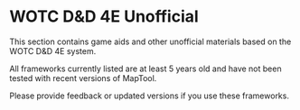 # WOTC D&D 4E Unofficial

This section contains game aids and other unofficial materials based on the WOTC D&D 4E system.

All frameworks currently listed are at least 5 years old and have not been tested with recent versions of MapTool.

Please provide feedback or updated versions if you use these frameworks.
